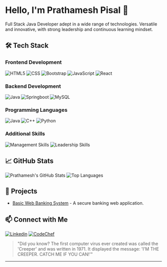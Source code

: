 # Hello, I'm Prathamesh Pisal 👋

Full Stack Java Developer adept in a wide range of technologies. Versatile and innovative, with strong leadership and continuous learning mindset.

## 🛠 Tech Stack
### Frontend Development
![HTML5](https://img.shields.io/badge/-HTML5-E34F26?style=for-the-badge&logo=html5&logoColor=white)
![CSS](https://img.shields.io/badge/-CSS-1572B6?style=for-the-badge&logo=css3&logoColor=white)
![Bootstrap](https://img.shields.io/badge/-Bootstrap-563D7C?style=for-the-badge&logo=bootstrap&logoColor=white)
![JavaScript](https://img.shields.io/badge/-JavaScript-F7DF1E?style=for-the-badge&logo=javascript&logoColor=black)
![React](https://img.shields.io/badge/-React-61DAFB?style=for-the-badge&logo=react&logoColor=black)

### Backend Development
![Java](https://img.shields.io/badge/-Java-007396?style=for-the-badge&logo=java&logoColor=white)
![Springboot](https://img.shields.io/badge/-Springboot-6DB33F?style=for-the-badge&logo=springboot&logoColor=white)
![MySQL](https://img.shields.io/badge/-MySQL-4479A1?style=for-the-badge&logo=mysql&logoColor=white)

### Programming Languages
![Java](https://img.shields.io/badge/-Java-007396?style=for-the-badge&logo=java&logoColor=white)
![C++](https://img.shields.io/badge/-C++-00599C?style=for-the-badge&logo=cplusplus&logoColor=white)
![Python](https://img.shields.io/badge/-Python-3776AB?style=for-the-badge&logo=python&logoColor=white)

### Additional Skills
![Management Skills](https://img.shields.io/badge/-Management%20Skills-FFA500?style=for-the-badge)
![Leadership Skills](https://img.shields.io/badge/-Leadership%20Skills-FFA500?style=for-the-badge)

## 📈 GitHub Stats
![Prathamesh's GitHub Stats](https://github-readme-stats.vercel.app/api?username=Prathamesh1201&show_icons=true&theme=radical)
![Top Languages](https://github-readme-stats.vercel.app/api/top-langs/?username=Prathamesh1201&layout=compact&theme=radical)

## 🚀 Projects
- [Basic Web Banking System](https://github.com/Prathamesh1201/Basic_Web_Banking_system) - A secure banking web application.

## 📫 Connect with Me
[![Linkedin](https://img.shields.io/badge/-LinkedIn-blue?style=flat-square&logo=Linkedin&logoColor=white&link=https://www.linkedin.com/in/prathamesh-pisal-a0029a218)](https://www.linkedin.com/in/prathamesh-pisal-a0029a218)
[![CodeChef](https://img.shields.io/badge/-CodeChef-5B4638?style=flat-square&logo=codechef&logoColor=white&link=https://www.codechef.com/users/pratham_12_01)](https://www.codechef.com/users/pratham_12_01)

> "Did you know? The first computer virus ever created was called the 'Creeper' and was written in 1971. It displayed the message: 'I'M THE CREEPER. CATCH ME IF YOU CAN!'"

---

